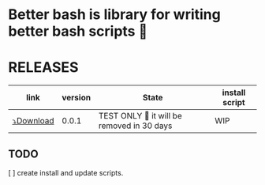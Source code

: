 # Better bash is library for writing better bash scripts 🤣   

# RELEASES

| link| version | State| install script |
|-|-|-|-|
| [⤵️Download](https://archive.org/download/betterBash-0.0.1/betterBash-0.0.1.tar)| 0.0.1| TEST ONLY 🚧 it will be removed in 30 days| WIP

## TODO 
[ ] create install and update scripts.